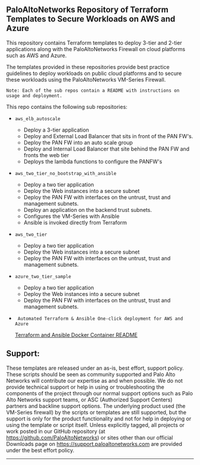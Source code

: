 PaloAltoNetworks Repository of Terraform Templates to Secure Workloads on AWS and Azure
---------------------------------------------------------------------------------------

This repository contains Terraform templates to deploy 3-tier and 2-tier applications along with the PaloAltoNetworks Firewall
on cloud platforms such as AWS and Azure.

The templates provided in these repositories provide best practice guidelines to deploy workloads on public cloud platforms
and to secure these workloads using the PaloAltoNetworks VM-Series Firewall.

``` Note: Each of the sub repos contain a README with instructions on usage and deployment. ```

This repo contains the following sub repositories:

   - ``` aws_elb_autoscale ```

      - Deploy a 3-tier application
      - Deploy and External Load Balancer that sits in front of the PAN FW's.
      - Deploy the PAN FW into an auto scale group
      - Deploy and Internal Load Balancer that site behind the PAN FW and fronts the web tier
      - Deploys the lambda functions to configure the PANFW's

   - ``` aws_two_tier_no_bootstrap_with_ansible ```

      - Deploy a two tier application
      - Deploy the Web instances into a secure subnet
      - Deploy the PAN FW with interfaces on the untrust, trust and management subnets.
      - Deploy an application on the backend trust subnets.
      - Configures the VM-Series with Ansible 
      - Ansible is invoked directly from Terraform

   - ``` aws_two_tier ```

      - Deploy a two tier application
      - Deploy the Web instances into a secure subnet
      - Deploy the PAN FW with interfaces on the untrust, trust and management subnets.

   - ``` azure_two_tier_sample ```

      - Deploy a two tier application
      - Deploy the Web instances into a secure subnet
      - Deploy the PAN FW with interfaces on the untrust, trust and management subnets.

   - ``` Automated Terraform & Ansible One-click deployment for AWS and Azure```

        [Terraform and Ansible Docker Container README](./Terraform_Container_Readme.md)

Support:
--------

These templates are released under an as-is, best effort, support policy. These scripts should be seen as community supported and Palo Alto Networks will contribute our expertise as and when possible. We do not provide technical support or help in using or troubleshooting the components of the project through our normal support options such as Palo Alto Networks support teams, or ASC (Authorized Support Centers) partners and backline support options. The underlying product used (the VM-Series firewall) by the scripts or templates are still supported, but the support is only for the product functionality and not for help in deploying or using the template or script itself. Unless explicitly tagged, all projects or work posted in our GitHub repository (at https://github.com/PaloAltoNetworks) or sites other than our official Downloads page on https://support.paloaltonetworks.com are provided under the best effort policy.

---
